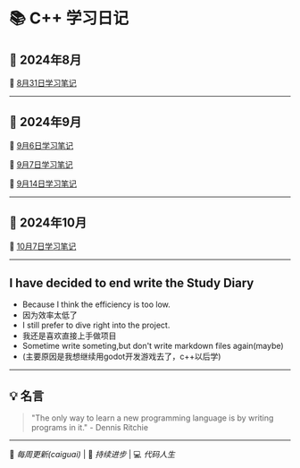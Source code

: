 # 📚 C++ 学习日记

## 📅 2024年8月

🔗 [8月31日学习笔记](Markdown/8.31.md) 

---

## 📅 2024年9月

🔗 [9月6日学习笔记](Markdown/9.6.md)

🔗 [9月7日学习笔记](Markdown/9.7.md)

🔗 [9月14日学习笔记](Markdown/9.14.md)

---

## 📅 2024年10月

🔗 [10月7日学习笔记](Markdown/10.7.md)

---


## I have decided to end write the Study Diary
- Because I think the efficiency is too low.
- 因为效率太低了
- I still prefer to dive right into the project.
- 我还是喜欢直接上手做项目
- Sometime write someting,but don't write markdown files again(maybe)
- (主要原因是我想继续用godot开发游戏去了，c++以后学)

---
## 💡 名言
> "The only way to learn a new programming language is by writing programs in it." - Dennis Ritchie

---


📝 *每周更新(caiguai)* | 🚀 *持续进步* | 💻 *代码人生*
